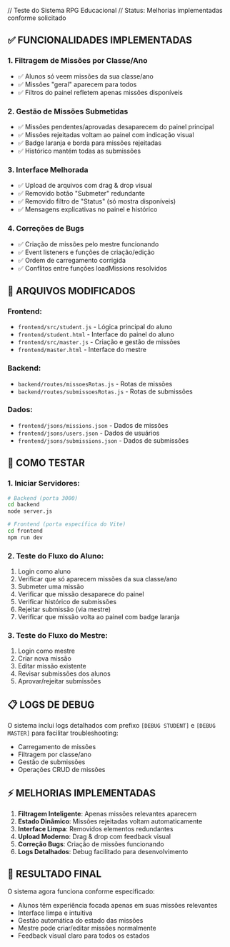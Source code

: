 // Teste do Sistema RPG Educacional
// Status: Melhorias implementadas conforme solicitado

## ✅ FUNCIONALIDADES IMPLEMENTADAS

### 1. Filtragem de Missões por Classe/Ano
- ✅ Alunos só veem missões da sua classe/ano
- ✅ Missões "geral" aparecem para todos
- ✅ Filtros do painel refletem apenas missões disponíveis

### 2. Gestão de Missões Submetidas
- ✅ Missões pendentes/aprovadas desaparecem do painel principal
- ✅ Missões rejeitadas voltam ao painel com indicação visual
- ✅ Badge laranja e borda para missões rejeitadas
- ✅ Histórico mantém todas as submissões

### 3. Interface Melhorada
- ✅ Upload de arquivos com drag & drop visual
- ✅ Removido botão "Submeter" redundante
- ✅ Removido filtro de "Status" (só mostra disponíveis)
- ✅ Mensagens explicativas no painel e histórico

### 4. Correções de Bugs
- ✅ Criação de missões pelo mestre funcionando
- ✅ Event listeners e funções de criação/edição
- ✅ Ordem de carregamento corrigida
- ✅ Conflitos entre funções loadMissions resolvidos

## 🔧 ARQUIVOS MODIFICADOS

### Frontend:
- `frontend/src/student.js` - Lógica principal do aluno
- `frontend/student.html` - Interface do painel do aluno
- `frontend/src/master.js` - Criação e gestão de missões
- `frontend/master.html` - Interface do mestre

### Backend:
- `backend/routes/missoesRotas.js` - Rotas de missões
- `backend/routes/submissoesRotas.js` - Rotas de submissões

### Dados:
- `frontend/jsons/missions.json` - Dados de missões
- `frontend/jsons/users.json` - Dados de usuários
- `frontend/jsons/submissions.json` - Dados de submissões

## 🚀 COMO TESTAR

### 1. Iniciar Servidores:
```bash
# Backend (porta 3000)
cd backend
node server.js

# Frontend (porta específica do Vite)
cd frontend
npm run dev
```

### 2. Teste do Fluxo do Aluno:
1. Login como aluno
2. Verificar que só aparecem missões da sua classe/ano
3. Submeter uma missão
4. Verificar que missão desaparece do painel
5. Verificar histórico de submissões
6. Rejeitar submissão (via mestre)
7. Verificar que missão volta ao painel com badge laranja

### 3. Teste do Fluxo do Mestre:
1. Login como mestre
2. Criar nova missão
3. Editar missão existente
4. Revisar submissões dos alunos
5. Aprovar/rejeitar submissões

## 📋 LOGS DE DEBUG
O sistema inclui logs detalhados com prefixo `[DEBUG STUDENT]` e `[DEBUG MASTER]` para facilitar troubleshooting:

- Carregamento de missões
- Filtragem por classe/ano
- Gestão de submissões
- Operações CRUD de missões

## ⚡ MELHORIAS IMPLEMENTADAS

1. **Filtragem Inteligente**: Apenas missões relevantes aparecem
2. **Estado Dinâmico**: Missões rejeitadas voltam automaticamente
3. **Interface Limpa**: Removidos elementos redundantes
4. **Upload Moderno**: Drag & drop com feedback visual
5. **Correção Bugs**: Criação de missões funcionando
6. **Logs Detalhados**: Debug facilitado para desenvolvimento

## 🎯 RESULTADO FINAL

O sistema agora funciona conforme especificado:
- Alunos têm experiência focada apenas em suas missões relevantes
- Interface limpa e intuitiva
- Gestão automática do estado das missões
- Mestre pode criar/editar missões normalmente
- Feedback visual claro para todos os estados
